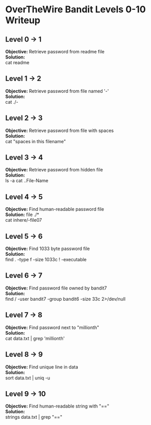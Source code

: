 # OverTheWire Bandit Levels 0-10 Writeup

## Level 0 → 1
**Objective:** Retrieve password from readme file  
**Solution:**  
cat readme

## Level 1 → 2
**Objective:** Retrieve password from file named '-'  
**Solution:**  
cat ./-

## Level 2 → 3
**Objective:** Retrieve password from file with spaces  
**Solution:**  
cat "spaces in this filename"

## Level 3 → 4
**Objective:** Retrieve password from hidden file  
**Solution:**  
ls -a
cat ..File-Name

## Level 4 → 5
**Objective:** Find human-readable password file  
**Solution:**
file ./*  
cat inhere/-file07

## Level 5 → 6
**Objective:** Find 1033 byte password file  
**Solution:**  
find . -type f -size 1033c ! -executable

## Level 6 → 7
**Objective:** Find password file owned by bandit7  
**Solution:**  
find / -user bandit7 -group bandit6 -size 33c 2>/dev/null 

## Level 7 → 8
**Objective:** Find password next to "millionth"  
**Solution:**  
cat data.txt | grep 'millionth'

## Level 8 → 9
**Objective:** Find unique line in data  
**Solution:**  
sort data.txt | uniq -u

## Level 9 → 10
**Objective:** Find human-readable string with "=="  
**Solution:**  
strings data.txt | grep "=="
